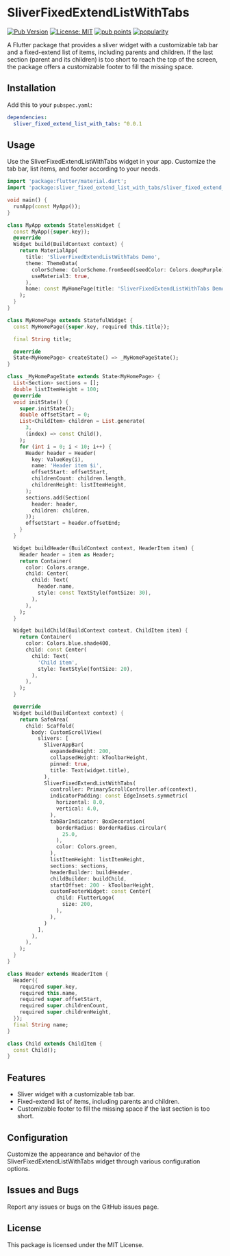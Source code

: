 # SliverFixedExtendListWithTabs

[![Pub Version](https://img.shields.io/pub/v/sliver_fixed_extend_list_with_tabs)](https://pub.dev/packages/sliver_fixed_extend_list_with_tabs)
[![License: MIT](https://img.shields.io/badge/license-MIT-blue.svg)](https://opensource.org/licenses/MIT)
[![pub points](https://img.shields.io/pub/points/sliver_fixed_extend_list_with_tabs)](https://pub.dev/packages/sliver_fixed_extend_list_with_tabs/score) 
[![popularity](https://img.shields.io/pub/popularity/sliver_fixed_extend_list_with_tabs)](https://pub.dev/packages/sliver_fixed_extend_list_with_tabs/score)

A Flutter package that provides a sliver widget with a customizable tab bar and a fixed-extend list of items, including parents and children. If the last section (parent and its children) is too short to reach the top of the screen, the package offers a customizable footer to fill the missing space.

## Installation

Add this to your `pubspec.yaml`:

```yaml
dependencies:
  sliver_fixed_extend_list_with_tabs: ^0.0.1
```

## Usage
Use the SliverFixedExtendListWithTabs widget in your app. Customize the tab bar, list items, and footer according to your needs.

```dart
import 'package:flutter/material.dart';
import 'package:sliver_fixed_extend_list_with_tabs/sliver_fixed_extend_list_with_tabs.dart';

void main() {
  runApp(const MyApp());
}

class MyApp extends StatelessWidget {
  const MyApp({super.key});
  @override
  Widget build(BuildContext context) {
    return MaterialApp(
      title: 'SliverFixedExtendListWithTabs Demo',
      theme: ThemeData(
        colorScheme: ColorScheme.fromSeed(seedColor: Colors.deepPurple),
        useMaterial3: true,
      ),
      home: const MyHomePage(title: 'SliverFixedExtendListWithTabs Demo'),
    );
  }
}

class MyHomePage extends StatefulWidget {
  const MyHomePage({super.key, required this.title});

  final String title;

  @override
  State<MyHomePage> createState() => _MyHomePageState();
}

class _MyHomePageState extends State<MyHomePage> {
  List<Section> sections = [];
  double listItemHeight = 100;
  @override
  void initState() {
    super.initState();
    double offsetStart = 0;
    List<ChildItem> children = List.generate(
      3,
      (index) => const Child(),
    );
    for (int i = 0; i < 10; i++) {
      Header header = Header(
        key: ValueKey(i),
        name: 'Header item $i',
        offsetStart: offsetStart,
        childrenCount: children.length,
        childrenHeight: listItemHeight,
      );
      sections.add(Section(
        header: header,
        children: children,
      ));
      offsetStart = header.offsetEnd;
    }
  }

  Widget buildHeader(BuildContext context, HeaderItem item) {
    Header header = item as Header;
    return Container(
      color: Colors.orange,
      child: Center(
        child: Text(
          header.name,
          style: const TextStyle(fontSize: 30),
        ),
      ),
    );
  }

  Widget buildChild(BuildContext context, ChildItem item) {
    return Container(
      color: Colors.blue.shade400,
      child: const Center(
        child: Text(
          'Child item',
          style: TextStyle(fontSize: 20),
        ),
      ),
    );
  }

  @override
  Widget build(BuildContext context) {
    return SafeArea(
      child: Scaffold(
        body: CustomScrollView(
          slivers: [
            SliverAppBar(
              expandedHeight: 200,
              collapsedHeight: kToolbarHeight,
              pinned: true,
              title: Text(widget.title),
            ),
            SliverFixedExtendListWithTabs(
              controller: PrimaryScrollController.of(context),
              indicatorPadding: const EdgeInsets.symmetric(
                horizontal: 8.0,
                vertical: 4.0,
              ),
              tabBarIndicator: BoxDecoration(
                borderRadius: BorderRadius.circular(
                  25.0,
                ),
                color: Colors.green,
              ),
              listItemHeight: listItemHeight,
              sections: sections,
              headerBuilder: buildHeader,
              childBuilder: buildChild,
              startOffset: 200 - kToolbarHeight,
              customFooterWidget: const Center(
                child: FlutterLogo(
                  size: 200,
                ),
              ),
            )
          ],
        ),
      ),
    );
  }
}

class Header extends HeaderItem {
  Header({
    required super.key,
    required this.name,
    required super.offsetStart,
    required super.childrenCount,
    required super.childrenHeight,
  });
  final String name;
}

class Child extends ChildItem {
  const Child();
}
```

## Features

- Sliver widget with a customizable tab bar.
- Fixed-extend list of items, including parents and children.
- Customizable footer to fill the missing space if the last section is too short.

## Configuration

Customize the appearance and behavior of the SliverFixedExtendListWithTabs widget through various configuration options.

## Issues and Bugs

Report any issues or bugs on the GitHub issues page.

## License

This package is licensed under the MIT License.
